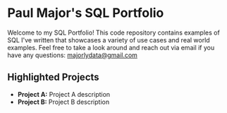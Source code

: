 # Paul Major's SQL Portfolio

Welcome to my SQL Portfolio! This code repository contains examples of SQL I've written that showcases a variety of use cases and real world examples. Feel free to take a look around and reach out via email if you have any questions: majorlydata@gmail.com

## Highlighted Projects

+ **Project A:** Project A description
+ **Project B:** Project B description
